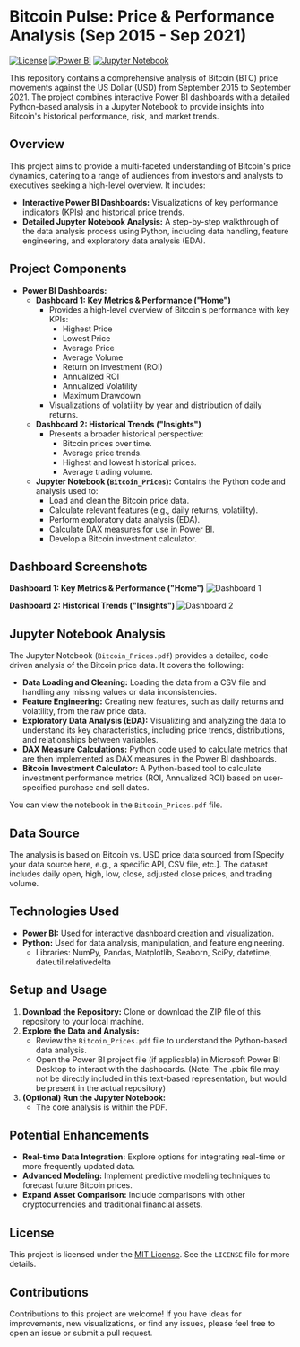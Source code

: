 # Bitcoin Pulse: Price & Performance Analysis (Sep 2015 - Sep 2021)

[![License](https://img.shields.io/badge/License-MIT-yellow.svg)](https://opensource.org/licenses/MIT)
[![Power BI](https://img.shields.io/badge/Power_BI-Report-orange.svg)](https://powerbi.microsoft.com/)
[![Jupyter Notebook](https://img.shields.io/badge/Jupyter-Notebook-blue.svg)](https://jupyter.org/)

This repository contains a comprehensive analysis of Bitcoin (BTC) price movements against the US Dollar (USD) from September 2015 to September 2021. The project combines interactive Power BI dashboards with a detailed Python-based analysis in a Jupyter Notebook to provide insights into Bitcoin's historical performance, risk, and market trends.

## Overview

This project aims to provide a multi-faceted understanding of Bitcoin's price dynamics, catering to a range of audiences from investors and analysts to executives seeking a high-level overview.  It includes:

* **Interactive Power BI Dashboards:** Visualizations of key performance indicators (KPIs) and historical price trends.
* **Detailed Jupyter Notebook Analysis:** A step-by-step walkthrough of the data analysis process using Python, including data handling, feature engineering, and exploratory data analysis (EDA).

## Project Components

* **Power BI Dashboards:**
    * **Dashboard 1: Key Metrics & Performance ("Home")**
        * Provides a high-level overview of Bitcoin's performance with key KPIs:
            * Highest Price
            * Lowest Price
            * Average Price
            * Average Volume
            * Return on Investment (ROI)
            * Annualized ROI
            * Annualized Volatility
            * Maximum Drawdown
        * Visualizations of volatility by year and distribution of daily returns.
    * **Dashboard 2: Historical Trends ("Insights")**
        * Presents a broader historical perspective:
            * Bitcoin prices over time.
            * Average price trends.
            * Highest and lowest historical prices.
            * Average trading volume.
    * **Jupyter Notebook (`Bitcoin_Prices`):** Contains the Python code and analysis used to:
        * Load and clean the Bitcoin price data.
        * Calculate relevant features (e.g., daily returns, volatility).
        * Perform exploratory data analysis (EDA).
        * Calculate DAX measures for use in Power BI.
        * Develop a Bitcoin investment calculator.

## Dashboard Screenshots

**Dashboard 1: Key Metrics & Performance ("Home")**
![Dashboard 1](https://github.com/user-attachments/assets/7ac689ca-c329-478a-9ad4-93916617b14a)

**Dashboard 2: Historical Trends ("Insights")**
![Dashboard 2](![Insights](https://github.com/user-attachments/assets/3da3a4c5-d802-48a5-a7a9-d3cede9c31ec))

## Jupyter Notebook Analysis

The Jupyter Notebook (`Bitcoin_Prices.pdf`) provides a detailed, code-driven analysis of the Bitcoin price data. It covers the following:

* **Data Loading and Cleaning:** Loading the data from a CSV file and handling any missing values or data inconsistencies.
* **Feature Engineering:** Creating new features, such as daily returns and volatility, from the raw price data.
* **Exploratory Data Analysis (EDA):** Visualizing and analyzing the data to understand its key characteristics, including price trends, distributions, and relationships between variables.
* **DAX Measure Calculations:** Python code used to calculate metrics that are then implemented as DAX measures in the Power BI dashboards.
* **Bitcoin Investment Calculator:** A Python-based tool to calculate investment performance metrics (ROI, Annualized ROI) based on user-specified purchase and sell dates.

You can view the notebook in the `Bitcoin_Prices.pdf` file.

## Data Source

The analysis is based on Bitcoin vs. USD price data sourced from [Specify your data source here, e.g., a specific API, CSV file, etc.]. The dataset includes daily open, high, low, close, adjusted close prices, and trading volume.

## Technologies Used

* **Power BI:** Used for interactive dashboard creation and visualization.
* **Python:** Used for data analysis, manipulation, and feature engineering.
    * Libraries: NumPy, Pandas, Matplotlib, Seaborn, SciPy, datetime, dateutil.relativedelta

## Setup and Usage

1.  **Download the Repository:** Clone or download the ZIP file of this repository to your local machine.
2.  **Explore the Data and Analysis:**
    * Review the `Bitcoin_Prices.pdf` file to understand the Python-based data analysis.
    * Open the Power BI project file (if applicable) in Microsoft Power BI Desktop to interact with the dashboards.  (Note:  The .pbix file may not be directly included in this text-based representation, but would be present in the actual repository)
3.  **(Optional) Run the Jupyter Notebook:**
    * The core analysis is within the PDF.

## Potential Enhancements

* **Real-time Data Integration:** Explore options for integrating real-time or more frequently updated data.
* **Advanced Modeling:** Implement predictive modeling techniques to forecast future Bitcoin prices.
* **Expand Asset Comparison:** Include comparisons with other cryptocurrencies and traditional financial assets.

## License

This project is licensed under the [MIT License](https://opensource.org/licenses/MIT). See the `LICENSE` file for more details.

## Contributions

Contributions to this project are welcome! If you have ideas for improvements, new visualizations, or find any issues, please feel free to open an issue or submit a pull request.
